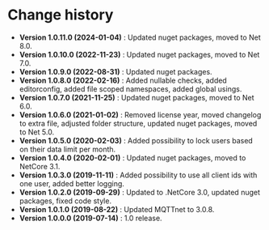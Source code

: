 # Change history

* **Version 1.0.11.0 (2024-01-04)** : Updated nuget packages, moved to Net 8.0.
* **Version 1.0.10.0 (2022-11-23)** : Updated nuget packages, moved to Net 7.0.
* **Version 1.0.9.0 (2022-08-31)** : Updated nuget packages.
* **Version 1.0.8.0 (2022-02-16)** : Added nullable checks, added editorconfig, added file scoped namespaces, added global usings.
* **Version 1.0.7.0 (2021-11-25)** : Updated nuget packages, moved to Net 6.0.
* **Version 1.0.6.0 (2021-01-02)** : Removed license year, moved changelog to extra file, adjusted folder structure, updated nuget packages, moved to Net 5.0.
* **Version 1.0.5.0 (2020-02-03)** : Added possibility to lock users based on their data limit per month.
* **Version 1.0.4.0 (2020-02-01)** : Updated nuget packages, moved to NetCore 3.1.
* **Version 1.0.3.0 (2019-11-11)** : Added possibility to use all client ids with one user, added better logging.
* **Version 1.0.2.0 (2019-09-29)** : Updated to .NetCore 3.0, updated nuget packages, fixed code style.
* **Version 1.0.1.0 (2019-08-22)** : Updated MQTTnet to 3.0.8.
* **Version 1.0.0.0 (2019-07-14)** : 1.0 release.